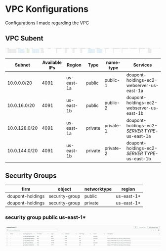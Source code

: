 # VPC Konfigurations
Configurations I made regarding the VPC

## VPC Subent
![Alt text](images/vpc-subnet.png)

| Subnet        | Available IPs | Region     | Type    | name-type | Services                                      |
|---------------|---------------|------------|---------|-----------|-----------------------------------------------|
| 10.0.0.0/20   | 4091          | us-east-1a | public  | public-1  | doupont-holdings-ec2-webserver-us-east-1a     |
| 10.0.16.0/20  | 4091          | us-east-1b | public  | public-2  | doupont-holdings-ec2-webserver-us-east-1b     |
| 10.0.128.0/20 | 4091          | us-east-1a | private | private-1 | doupont-holdings-ec2-*SERVER TYPE*-us-east-1a |
| 10.0.144.0/20 | 4091          | us-east-1b | private | private-2 | doupont-holdings-ec2-*SERVER TYPE*-us-east-1b |

## Security Groups

| firm             | object         | networktype | region     |
|------------------|----------------|-------------|------------|
| doupont-holdings | security-group | public      | us-east-1* |
| doupont-holdings | security-group | private     | us-east-1* |

### security group public us-east-1*
![security group dhllc inbound](images/inbound-sg-dhllc.png)